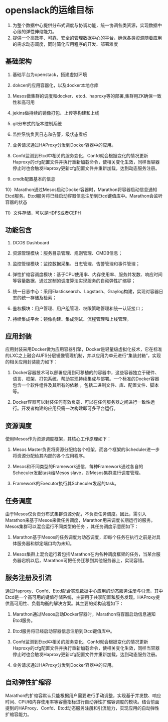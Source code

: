 # openslack的运维目标
1) 为整个数据中心提供分布式调度与协调功能，统一协调各类资源，实现数据中心级的弹性伸缩能力。
2) 提供一个高效率、可靠、安全的管理数据中心的平台，确保各类资源随着应用的需求动态调度，同时简化应用程序的开发、部署难度

## 基础架构
1) 基础平台为openstack，搭建虚拟环境

2) dokcer的应用容器化，以及docker本地仓库

3) Mesos做集群的调度和docker、etcd、haproxy等的部署,集群用ZK确保一致性和高可用

4) jekins做持续的镜像打包、上传等构建和上线

5) git分布式的版本控制系统

6) 监控系统负责日志和告警，级状态看板

7) 业务请求通过HAProxy分发到Docker容器中的应用。

8) Confd监测到Etcd中相关的服务变化，Confd就会根据变化的情况更新Haproxy的cfg配置文件并执行重新加载命令，使相关变化生效，同样当容器停止时也会触发Haproxy更新cfg配置文件并重新加载，达到动态服务注册。

9) cmdb配置基本的信息

10）Marathon通过Mesos启动Docker容器时，Marathon将容器启动信息通知Etcd服务。Etcd服务将已经启动容器信息注册到Etcd键值库中。Marathon会监听容器的状态

11）文件存储，可以是HDFS或者CEPH

## 功能包含
1) DCOS Dashboard

2) 资源管理模块：服务目录管理、规则管理、CMDB信息；

3) 监控管理模块：监控数据采集、日志管理、告警管理和事件管理；

4) 弹性扩缩容调度模块：基于CPU使用率、内存使用率、服务并发数、响应时间等容量数据，通过定制的调度算法实现服务的自动弹性扩缩容；

5) 统一日志中心：采用Elasticsearch、Logstash、Graylog构建，实现对容器日志的统一存储及检索；

6) 鉴权模块：用户管理、用户组管理、权限策略管理和统一认证接口；

7) 持续集成平台：镜像构建、集成测试、流程管理和上线管理。


## 应用封装
应用封装采用Docker做为应用容器引擎，Docker是轻量级虚拟化技术，它在标准的LXC之上融合AUFS分层镜像管理机制，并以应用为单元进行“集装封箱”，实现的相关应用封装能力如下：

1) Docker容器技术可以部署应用到可移植的的容器中，这些容器独立于硬件、语言、框架、打包系统，帮助实现持续集成与部署。一个标准的Docker容器包含一个软件组件及其所有的依赖 ，包括二进制文件、库、配置文件、脚本等。

2) Docker容器可以封装任何有效负载，可以在任何服务器之间进行一致性运行。开发者构建的应用只需一次构建即可多平台运行。

## 资源调度
使用Mesos作为资源调度框架，其核心工作原理如下：
1) Mesos Master负责将资源分配给各个框架，而各个框架的Scheduler进一步将资源分配给其内部的各个应用程序。

2) Mesos和不同类型的Framework通信，每种Framework通过各自的Scheculer发起task给Mesos slave，对Mesos集群进行调度管理。

3) Framework的Executor执行其Scheculer发起的task。

## 任务调度
由于Mesos仅负责分布式集群资源分配，不负责任务调度。因此，需引入Marathon来基于Mesos来做任务调度，Marathon用来调度长期运行的服务。Mesos集群可以混合运行不同类型的任务 ，其任务调度示意图如下：

1) Marathon基于Mesos的任务调度为动态调度，即每个任务在执行之前是对具体服务器和绑定端口均为未知。

2) Mesos集群上混合运行着包括Marathon在内各种调度框架的任务，当某台服务器宕机以后，Marathon可把任务迁移到其他服务器上，实现容错。

## 服务注册及引流
通过Haproxy、Confd、Etcd配合实现数据中心应用的动态服务注册与引流，其中Etcd是一个高可用的键值存储系统，主要用于共享配置和服务发现。HAProxy提供高可用性、负载均衡的解决方案。其主要的架构流程如下：

1) Marathon通过Mesos启动Docker容器时，Marathon将容器启动信息通知Etcd服务。

2) Etcd服务将已经启动容器信息注册到Etcd键值库中。

3) Confd监测到Etcd中相关的服务变化，Confd就会根据变化的情况更新Haproxy的cfg配置文件并执行重新加载命令，使相关变化生效，同样当容器停止时也会触发Haproxy更新cfg配置文件并重新加载，达到动态服务注册。

4) 业务请求通过HAProxy分发到Docker容器中的应用。

## 自动弹性扩缩容
Marathon的扩缩容默认只能根据用户需要进行手动调整，实现基于并发数、响应时间、CPU和内存使用率等容量指标进行自动弹性扩缩容调度的模块。结合前面提到的HAProxy、Confd、Etcd动态服务注册和引流能力，实现应用的自动弹性扩缩容能力。